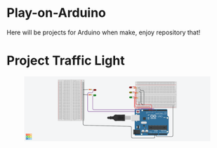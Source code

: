 # Play-on-Arduino
Here will be projects for Arduino when make, enjoy repository that!
<h1>Project Traffic Light</h1>
<figure>
  <img src="Image_of_project_.png">
</figure>


